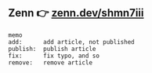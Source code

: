## Zenn 👉 [zenn.dev/shmn7iii](https://zenn.dev/shmn7iii)


```
memo
add:      add article, not published
publish:  publish article
fix:      fix typo, and so
remove:   remove article
```
